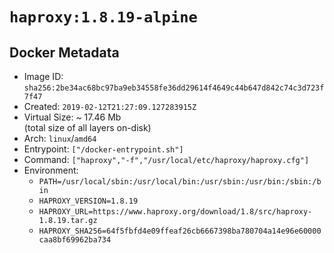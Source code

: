 # `haproxy:1.8.19-alpine`

## Docker Metadata

- Image ID: `sha256:2be34ac68bc97ba9eb34558fe36dd29614f4649c44b647d842c74c3d723f7f47`
- Created: `2019-02-12T21:27:09.127283915Z`
- Virtual Size: ~ 17.46 Mb  
  (total size of all layers on-disk)
- Arch: `linux`/`amd64`
- Entrypoint: `["/docker-entrypoint.sh"]`
- Command: `["haproxy","-f","/usr/local/etc/haproxy/haproxy.cfg"]`
- Environment:
  - `PATH=/usr/local/sbin:/usr/local/bin:/usr/sbin:/usr/bin:/sbin:/bin`
  - `HAPROXY_VERSION=1.8.19`
  - `HAPROXY_URL=https://www.haproxy.org/download/1.8/src/haproxy-1.8.19.tar.gz`
  - `HAPROXY_SHA256=64f5fbfd4e09ffeaf26cb6667398ba780704a14e96e60000caa8bf69962ba734`
